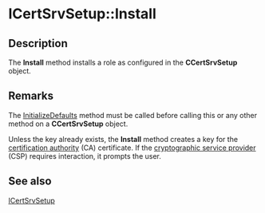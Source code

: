 # ICertSrvSetup::Install

## Description

The **Install** method installs a role as configured in the **CCertSrvSetup** object.

## Remarks

The [InitializeDefaults](https://learn.microsoft.com/windows/desktop/api/casetup/nf-casetup-icertsrvsetup-initializedefaults) method must be called before calling this or any other method on a **CCertSrvSetup** object.

Unless the key already exists, the **Install** method creates a key for the [certification authority](https://learn.microsoft.com/windows/desktop/SecGloss/c-gly) (CA) certificate. If the [cryptographic service provider](https://learn.microsoft.com/windows/desktop/SecGloss/c-gly) (CSP) requires interaction, it prompts the user.

## See also

[ICertSrvSetup](https://learn.microsoft.com/windows/desktop/api/casetup/nn-casetup-icertsrvsetup)